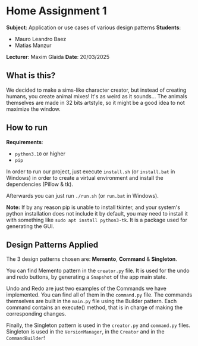 # Home Assignment 1
**Subject**: Application or use cases of various design patterns
**Students**:
- Mauro Leandro Baez
- Matias Manzur
  
**Lecturer**: Maxim Glaida
**Date**: 20/03/2025

## What is this?
We decided to make a sims-like character creator, but instead of creating humans, you create animal mixes! It's as weird as it sounds... The animals themselves are made in 32 bits artstyle, so it might be a good idea to not maximize the window.

## How to run

**Requirements**: 
- `python3.10` or higher
- `pip`

In order to run our project, just execute `install.sh` (or `install.bat` in Windows) in order to create a virtual environment and install the dependencies (Pillow & tk).

Afterwards you can just run `./run.sh` (or `run.bat` in Windows).

**Note:** If by any reason pip is unable to install tkinter, and your system's python installation does not include it by default, you may need to install it with something like `sudo apt install python3-tk`. It is a package used for generating the GUI.

## Design Patterns Applied
The 3 design patterns chosen are: **Memento**, **Command** & **Singleton**.

You can find Memento pattern in the `creator.py` file. It is used for the undo and redo buttons, by generating a `Snapshot` of the app main state.

Undo and Redo are just two examples of the Commands we have implemented. You can find all of them in the `command.py` file. The commands themselves are built in the `main.py` file using the Builder pattern. Each command contains an execute() method, that is in charge of making the corresponding changes.

Finally, the Singleton pattern is used in the `creator.py` and `command.py` files. Singleton is used in the `VersionManager`, in the `Creator` and in the `CommandBuilder`! 

